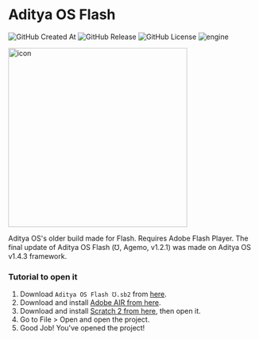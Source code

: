 # Aditya OS Flash

<img alt="GitHub Created At" src="https://img.shields.io/github/created-at/AdityaOS/Aditya-OS-Flash?color=%238a2be2&style=for-the-badge"> <img alt="GitHub Release" src="https://img.shields.io/github/v/release/AdityaOS/Aditya-OS-Flash?color=%23a9e43a&style=for-the-badge"> <img alt="GitHub License" src="https://img.shields.io/github/license/AdityaOS/Aditya-OS-Flash?color=blue&style=for-the-badge"> <img alt="engine" src="https://img.shields.io/badge/engine-Scratch 2-orange?style=for-the-badge">

<img src="https://github.com/AdityaOS/Aditya-OS-Flash/blob/master/.github/logo.png" alt="icon" width="360">

Aditya OS's older build made for Flash. Requires Adobe Flash Player. The final update of Aditya OS Flash (℧, Agemo, v1.2.1) was made on Aditya OS v1.4.3 framework.

### Tutorial to open it

1. Download `Aditya OS Flash ℧.sb2` from [here](https://github.com/AdityaOS/Aditya-OS-Flash/blob/master/Aditya%20OS%20Flash%20%E2%84%A7.sb2).
2. Download and install [Adobe AIR from here](https://airsdk.harman.com/runtime).
3. Download and install [Scratch 2 from here](https://scratch.mit.edu/download/scratch2), then open it.
4. Go to File > Open and open the project.
5. Good Job! You've opened the project!

